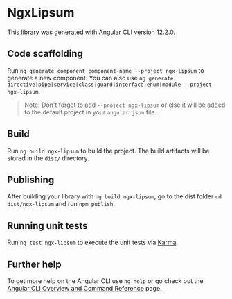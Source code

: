 # NgxLipsum

This library was generated with [Angular CLI](https://github.com/angular/angular-cli) version 12.2.0.

## Code scaffolding

Run `ng generate component component-name --project ngx-lipsum` to generate a new component. You can also use `ng generate directive|pipe|service|class|guard|interface|enum|module --project ngx-lipsum`.

> Note: Don't forget to add `--project ngx-lipsum` or else it will be added to the default project in your `angular.json` file.

## Build

Run `ng build ngx-lipsum` to build the project. The build artifacts will be stored in the `dist/` directory.

## Publishing

After building your library with `ng build ngx-lipsum`, go to the dist folder `cd dist/ngx-lipsum` and run `npm publish`.

## Running unit tests

Run `ng test ngx-lipsum` to execute the unit tests via [Karma](https://karma-runner.github.io).

## Further help

To get more help on the Angular CLI use `ng help` or go check out the [Angular CLI Overview and Command Reference](https://angular.io/cli) page.
